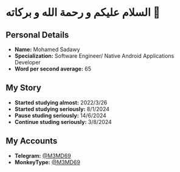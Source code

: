# السلام عليكم و رحمة الله و بركاته 💚
## Personal Details
- **Name:** Mohamed Sadawy
- **Specialization:** Software Engineer/ Native Android Applications Developer
- **Word per second average:** 65

## My Story
- **Started studying almost:** 2022/3/26
- **Started studying seriously:** 8/1/2024
- **Pause studing seriously:** 14/6/2024
- **Continue studing seriously:** 3/8/2024

## My Accounts
- **Telegram:** [@M3MD69](https://t.me/M3MD69)
- **MonkeyType:** [@M3MD69](https://monkeytype.com/profile/m3md69)
